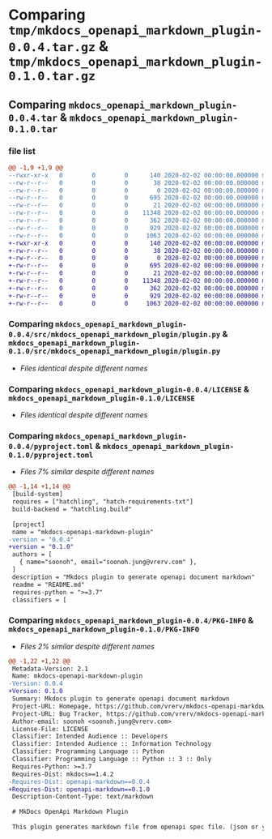 # Comparing `tmp/mkdocs_openapi_markdown_plugin-0.0.4.tar.gz` & `tmp/mkdocs_openapi_markdown_plugin-0.1.0.tar.gz`

## Comparing `mkdocs_openapi_markdown_plugin-0.0.4.tar` & `mkdocs_openapi_markdown_plugin-0.1.0.tar`

### file list

```diff
@@ -1,9 +1,9 @@
--rwxr-xr-x   0        0        0      140 2020-02-02 00:00:00.000000 mkdocs_openapi_markdown_plugin-0.0.4/pypi.sh
--rw-r--r--   0        0        0       38 2020-02-02 00:00:00.000000 mkdocs_openapi_markdown_plugin-0.0.4/requirements.txt
--rw-r--r--   0        0        0        0 2020-02-02 00:00:00.000000 mkdocs_openapi_markdown_plugin-0.0.4/src/mkdocs_openapi_markdown_plugin/__init__.py
--rw-r--r--   0        0        0      695 2020-02-02 00:00:00.000000 mkdocs_openapi_markdown_plugin-0.0.4/src/mkdocs_openapi_markdown_plugin/plugin.py
--rw-r--r--   0        0        0       21 2020-02-02 00:00:00.000000 mkdocs_openapi_markdown_plugin-0.0.4/.gitignore
--rw-r--r--   0        0        0    11348 2020-02-02 00:00:00.000000 mkdocs_openapi_markdown_plugin-0.0.4/LICENSE
--rw-r--r--   0        0        0      362 2020-02-02 00:00:00.000000 mkdocs_openapi_markdown_plugin-0.0.4/README.md
--rw-r--r--   0        0        0      929 2020-02-02 00:00:00.000000 mkdocs_openapi_markdown_plugin-0.0.4/pyproject.toml
--rw-r--r--   0        0        0     1063 2020-02-02 00:00:00.000000 mkdocs_openapi_markdown_plugin-0.0.4/PKG-INFO
+-rwxr-xr-x   0        0        0      140 2020-02-02 00:00:00.000000 mkdocs_openapi_markdown_plugin-0.1.0/pypi.sh
+-rw-r--r--   0        0        0       38 2020-02-02 00:00:00.000000 mkdocs_openapi_markdown_plugin-0.1.0/requirements.txt
+-rw-r--r--   0        0        0        0 2020-02-02 00:00:00.000000 mkdocs_openapi_markdown_plugin-0.1.0/src/mkdocs_openapi_markdown_plugin/__init__.py
+-rw-r--r--   0        0        0      695 2020-02-02 00:00:00.000000 mkdocs_openapi_markdown_plugin-0.1.0/src/mkdocs_openapi_markdown_plugin/plugin.py
+-rw-r--r--   0        0        0       21 2020-02-02 00:00:00.000000 mkdocs_openapi_markdown_plugin-0.1.0/.gitignore
+-rw-r--r--   0        0        0    11348 2020-02-02 00:00:00.000000 mkdocs_openapi_markdown_plugin-0.1.0/LICENSE
+-rw-r--r--   0        0        0      362 2020-02-02 00:00:00.000000 mkdocs_openapi_markdown_plugin-0.1.0/README.md
+-rw-r--r--   0        0        0      929 2020-02-02 00:00:00.000000 mkdocs_openapi_markdown_plugin-0.1.0/pyproject.toml
+-rw-r--r--   0        0        0     1063 2020-02-02 00:00:00.000000 mkdocs_openapi_markdown_plugin-0.1.0/PKG-INFO
```

### Comparing `mkdocs_openapi_markdown_plugin-0.0.4/src/mkdocs_openapi_markdown_plugin/plugin.py` & `mkdocs_openapi_markdown_plugin-0.1.0/src/mkdocs_openapi_markdown_plugin/plugin.py`

 * *Files identical despite different names*

### Comparing `mkdocs_openapi_markdown_plugin-0.0.4/LICENSE` & `mkdocs_openapi_markdown_plugin-0.1.0/LICENSE`

 * *Files identical despite different names*

### Comparing `mkdocs_openapi_markdown_plugin-0.0.4/pyproject.toml` & `mkdocs_openapi_markdown_plugin-0.1.0/pyproject.toml`

 * *Files 7% similar despite different names*

```diff
@@ -1,14 +1,14 @@
 [build-system]
 requires = ["hatchling", "hatch-requirements-txt"]
 build-backend = "hatchling.build"
 
 [project]
 name = "mkdocs-openapi-markdown-plugin"
-version = "0.0.4"
+version = "0.1.0"
 authors = [
   { name="soonoh", email="soonoh.jung@vrerv.com" },
 ]
 description = "Mkdocs plugin to generate openapi document markdown"
 readme = "README.md"
 requires-python = ">=3.7"
 classifiers = [
```

### Comparing `mkdocs_openapi_markdown_plugin-0.0.4/PKG-INFO` & `mkdocs_openapi_markdown_plugin-0.1.0/PKG-INFO`

 * *Files 2% similar despite different names*

```diff
@@ -1,22 +1,22 @@
 Metadata-Version: 2.1
 Name: mkdocs-openapi-markdown-plugin
-Version: 0.0.4
+Version: 0.1.0
 Summary: Mkdocs plugin to generate openapi document markdown
 Project-URL: Homepage, https://github.com/vrerv/mkdocs-openapi-markdown-plugin
 Project-URL: Bug Tracker, https://github.com/vrerv/mkdocs-openapi-markdown-plugin/issues
 Author-email: soonoh <soonoh.jung@vrerv.com>
 License-File: LICENSE
 Classifier: Intended Audience :: Developers
 Classifier: Intended Audience :: Information Technology
 Classifier: Programming Language :: Python
 Classifier: Programming Language :: Python :: 3 :: Only
 Requires-Python: >=3.7
 Requires-Dist: mkdocs==1.4.2
-Requires-Dist: openapi-markdown==0.0.4
+Requires-Dist: openapi-markdown==0.1.0
 Description-Content-Type: text/markdown
 
 # MkDocs OpenApi Markdown Plugin
 
 This plugin generates markdown file from openapi spec file. (json or yaml)
```

